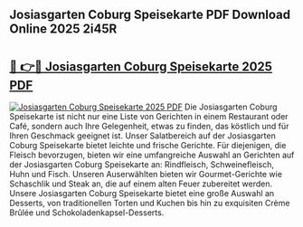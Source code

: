 ## Josiasgarten Coburg Speisekarte PDF Download Online 2025 2i45R

# <h2><a href="http://gc7lyro.nevu.top/?p=Josiasgarten+Coburg+Speisekarte">🔗 👉🔴 Josiasgarten Coburg Speisekarte 2025 PDF</a></h2>

[![Josiasgarten Coburg Speisekarte 2025 PDF](https://i.imgur.com/dBaPXMq.png)](http://gc7lyro.nevu.top/?p=Josiasgarten+Coburg+Speisekarte)
Die Josiasgarten Coburg Speisekarte ist nicht nur eine Liste von Gerichten in einem Restaurant oder Café, sondern auch Ihre Gelegenheit, etwas zu finden, das köstlich und für Ihren Geschmack geeignet ist. Unser Salatbereich auf der Josiasgarten Coburg Speisekarte bietet leichte und frische Gerichte. Für diejenigen, die Fleisch bevorzugen, bieten wir eine umfangreiche Auswahl an Gerichten auf der Josiasgarten Coburg Speisekarte an: Rindfleisch, Schweinefleisch, Huhn und Fisch. Unseren Auserwählten bieten wir Gourmet-Gerichte wie Schaschlik und Steak an, die auf einem alten Feuer zubereitet werden. Unsere Josiasgarten Coburg Speisekarte bietet eine große Auswahl an Desserts, von traditionellen Torten und Kuchen bis hin zu exquisiten Crème Brûlée und Schokoladenkapsel-Desserts.
